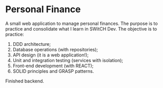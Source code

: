 # Personal Finance

A small web application to manage personal finances. 
The purpose is to practice and consolidate what I learn in SWitCH Dev.
The objective is to practice:
1. DDD architecture;
2. Database operations (with repositories);
3. API design (it is a web application!);
4. Unit and integration testing (services with isolation);
5. Front-end development (with REACT);
6. SOLID principles and GRASP patterns.

Finished backend.
